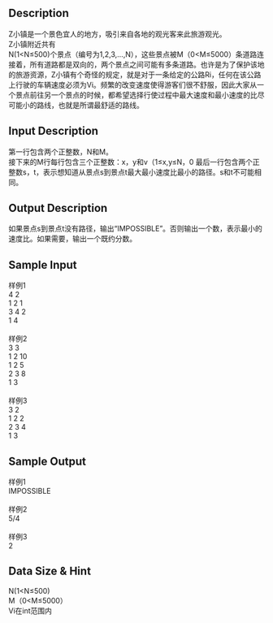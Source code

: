 ## Description
Z小镇是一个景色宜人的地方，吸引来自各地的观光客来此旅游观光。<br> Z小镇附近共有<br>N(1<N≤500)个景点（编号为1,2,3,…,N），这些景点被M（0<M≤5000）条道路连接着，所有道路都是双向的，两个景点之间可能有多条道路。也许是为了保护该地的旅游资源，Z小镇有个奇怪的规定，就是对于一条给定的公路Ri，任何在该公路上行驶的车辆速度必须为Vi。频繁的改变速度使得游客们很不舒服，因此大家从一个景点前往另一个景点的时候，都希望选择行使过程中最大速度和最小速度的比尽可能小的路线，也就是所谓最舒适的路线。<br>
              
            
## Input Description
第一行包含两个正整数，N和M。<br> 接下来的M行每行包含三个正整数：x，y和v（1≤x,y≤N，0 最后一行包含两个正整数s，t，表示想知道从景点s到景点t最大最小速度比最小的路径。s和t不可能相同。<br>

            
## Output Description
如果景点s到景点t没有路径，输出“IMPOSSIBLE”。否则输出一个数，表示最小的速度比。如果需要，输出一个既约分数。<br>
              
            
## Sample Input
样例1<br> 4 2<br> 1 2 1<br> 3 4 2<br> 1 4<br> <br> 样例2<br> 3 3<br> 1 2 10<br> 1 2 5<br> 2 3 8<br> 1 3<br> <br> 样例3<br> 3 2<br> 1 2 2<br> 2 3 4<br> 1 3<br>

            
## Sample Output
样例1<br> IMPOSSIBLE<br> <br> 样例2<br> 5/4<br> <br> 样例3<br> 2<br>

            
## Data Size & Hint
N(1<N≤500)<br>
M（0<M≤5000）<br>
Vi在int范围内<br>
            
